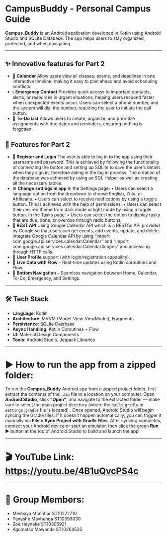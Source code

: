 # CampusBuddy - Personal Campus Guide

**Campus_Buddy** is an Android application developed in Kotlin using Android Studio and SQLite Database. The app helps users to stay organized, protected, and when navigating.

---

## ✨ Innovative features for Part 2

- 📅  **Calendar** Allow users view all classes, exams, and deadlines in one interactive timeline, making it easy to plan ahead and avoid scheduling conflicts.
- 📞  **Emergency Contact** Provides quick access to important contacts, alerts, or resources in urgent situations, helping users respond faster when unexpected events occur. Users can select a phone number, and the system will dial the number, requiring the user to initiate the call button.
- 📝  **To-Do List** Allows users to create, organize, and prioritize assignments with due dates and reminders, ensuring nothing is forgotten.

## 🚀 Features for Part 2

- 🔐 **Register and Login**
  The user is able to log in to the app using their username and password. This is achieved by following the functionality of connecting the button and setting up SQLite to save the user’s details when they sign in, therefore aiding in the log in process. The creation    of the database was achieved by using an SQL Helper as well as creating all the necessary tables.
- ⚙️ **Change settings in app**
  In the Settings page:
    •	Users can select a language option from the dropdown to choose English, Zulu, or Afrikaans.
    •	Users can select to receive notifications by using a toggle button. This is achieved with the help of permissions.
    •	Users can select their desired theme from dark mode or light mode by using a toggle button.
  In the Tasks page: 
    •	Users can select the option to display tasks that are due, done, or overdue through radio buttons.
- 📂 **REST API**
  Using Google Calendar API which is a RESTful API provided by Google so that users can get events, add events, update, and delete. Integrate Google Calendar API by using “import com.google.api.services.calendar.Calendar” and “import com.google.api.services.calendar.CalendarScopes” and accessing through HTTP calls.
- 👤 **User Profile** support (with login/registration capability).
- 🔄 **Live Data with Flow** – Real-time updates using Kotlin coroutines and Flow.
- 📱 **Bottom Navigation** – Seamless navigation between Home, Calendar, To-Do, Emergency, and Settings.

---

## 🛠️ Tech Stack

- **Language**: Kotlin
- **Architecture**: MVVM (Model-View-ViewModel), Fragments
- **Persistence**: SQLite Database
- **Async Handling**: Kotlin Coroutines + Flow
- **UI**: Material Design Components
- **Tools**: Android Studio, Jetpack Libraries

---
# ▶️ How to run the app from a zipped folder:


To run the **Campus_Buddy** Android app from a zipped project folder, first extract the contents of the `.zip` file to a location on your computer.
Open **Android Studio**, click **"Open"**, and navigate to the extracted folder — make sure to select the main project directory (where the `build.gradle` or `settings.gradle` file is located)
. Once opened, Android Studio will begin syncing the Gradle files; if it doesn’t happen automatically, you can trigger it manually via **File > Sync Project with Gradle Files**.
After syncing completes, connect your Android device or start an emulator, then click the green **Run** ▶ button at the top of Android Studio to build and launch the app.

---

# 🎬 YouTube Link: https://youtu.be/4B1uQvcPS4c

---

# 👥 Group Members:
- Meshaya Munnhar ST10272710
- Panashe Mavhunga ST10393030
- Zoe Heyneke ST10305921
- Kgomotso Mawande ST10264535
